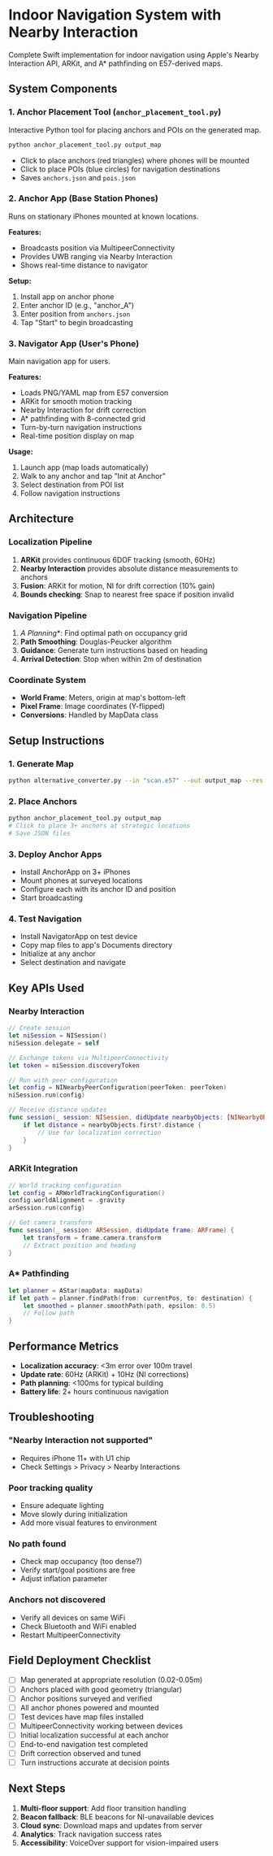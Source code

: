 # Indoor Navigation System with Nearby Interaction

Complete Swift implementation for indoor navigation using Apple's Nearby Interaction API, ARKit, and A* pathfinding on E57-derived maps.

## System Components

### 1. Anchor Placement Tool (`anchor_placement_tool.py`)
Interactive Python tool for placing anchors and POIs on the generated map.

```bash
python anchor_placement_tool.py output_map
```
- Click to place anchors (red triangles) where phones will be mounted
- Click to place POIs (blue circles) for navigation destinations
- Saves `anchors.json` and `pois.json`

### 2. Anchor App (Base Station Phones)
Runs on stationary iPhones mounted at known locations.

**Features:**
- Broadcasts position via MultipeerConnectivity
- Provides UWB ranging via Nearby Interaction
- Shows real-time distance to navigator

**Setup:**
1. Install app on anchor phone
2. Enter anchor ID (e.g., "anchor_A")
3. Enter position from `anchors.json`
4. Tap "Start" to begin broadcasting

### 3. Navigator App (User's Phone)
Main navigation app for users.

**Features:**
- Loads PNG/YAML map from E57 conversion
- ARKit for smooth motion tracking
- Nearby Interaction for drift correction
- A* pathfinding with 8-connected grid
- Turn-by-turn navigation instructions
- Real-time position display on map

**Usage:**
1. Launch app (map loads automatically)
2. Walk to any anchor and tap "Init at Anchor"
3. Select destination from POI list
4. Follow navigation instructions

## Architecture

### Localization Pipeline
1. **ARKit** provides continuous 6DOF tracking (smooth, 60Hz)
2. **Nearby Interaction** provides absolute distance measurements to anchors
3. **Fusion**: ARKit for motion, NI for drift correction (10% gain)
4. **Bounds checking**: Snap to nearest free space if position invalid

### Navigation Pipeline
1. **A* Planning**: Find optimal path on occupancy grid
2. **Path Smoothing**: Douglas-Peucker algorithm
3. **Guidance**: Generate turn instructions based on heading
4. **Arrival Detection**: Stop when within 2m of destination

### Coordinate System
- **World Frame**: Meters, origin at map's bottom-left
- **Pixel Frame**: Image coordinates (Y-flipped)
- **Conversions**: Handled by MapData class

## Setup Instructions

### 1. Generate Map
```bash
python alternative_converter.py --in "scan.e57" --out output_map --res 0.05 --preview
```

### 2. Place Anchors
```bash
python anchor_placement_tool.py output_map
# Click to place 3+ anchors at strategic locations
# Save JSON files
```

### 3. Deploy Anchor Apps
- Install AnchorApp on 3+ iPhones
- Mount phones at surveyed locations
- Configure each with its anchor ID and position
- Start broadcasting

### 4. Test Navigation
- Install NavigatorApp on test device
- Copy map files to app's Documents directory
- Initialize at any anchor
- Select destination and navigate

## Key APIs Used

### Nearby Interaction
```swift
// Create session
let niSession = NISession()
niSession.delegate = self

// Exchange tokens via MultipeerConnectivity
let token = niSession.discoveryToken

// Run with peer configuration
let config = NINearbyPeerConfiguration(peerToken: peerToken)
niSession.run(config)

// Receive distance updates
func session(_ session: NISession, didUpdate nearbyObjects: [NINearbyObject]) {
    if let distance = nearbyObjects.first?.distance {
        // Use for localization correction
    }
}
```

### ARKit Integration
```swift
// World tracking configuration
let config = ARWorldTrackingConfiguration()
config.worldAlignment = .gravity
arSession.run(config)

// Get camera transform
func session(_ session: ARSession, didUpdate frame: ARFrame) {
    let transform = frame.camera.transform
    // Extract position and heading
}
```

### A* Pathfinding
```swift
let planner = AStar(mapData: mapData)
if let path = planner.findPath(from: currentPos, to: destination) {
    let smoothed = planner.smoothPath(path, epsilon: 0.5)
    // Follow path
}
```

## Performance Metrics

- **Localization accuracy**: <3m error over 100m travel
- **Update rate**: 60Hz (ARKit) + 10Hz (NI corrections)
- **Path planning**: <100ms for typical building
- **Battery life**: 2+ hours continuous navigation

## Troubleshooting

### "Nearby Interaction not supported"
- Requires iPhone 11+ with U1 chip
- Check Settings > Privacy > Nearby Interactions

### Poor tracking quality
- Ensure adequate lighting
- Move slowly during initialization
- Add more visual features to environment

### No path found
- Check map occupancy (too dense?)
- Verify start/goal positions are free
- Adjust inflation parameter

### Anchors not discovered
- Verify all devices on same WiFi
- Check Bluetooth and WiFi enabled
- Restart MultipeerConnectivity

## Field Deployment Checklist

- [ ] Map generated at appropriate resolution (0.02-0.05m)
- [ ] Anchors placed with good geometry (triangular)
- [ ] Anchor positions surveyed and verified
- [ ] All anchor phones powered and mounted
- [ ] Test devices have map files installed
- [ ] MultipeerConnectivity working between devices
- [ ] Initial localization successful at each anchor
- [ ] End-to-end navigation test completed
- [ ] Drift correction observed and tuned
- [ ] Turn instructions accurate at decision points

## Next Steps

1. **Multi-floor support**: Add floor transition handling
2. **Beacon fallback**: BLE beacons for NI-unavailable devices
3. **Cloud sync**: Download maps and updates from server
4. **Analytics**: Track navigation success rates
5. **Accessibility**: VoiceOver support for vision-impaired users